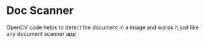 # Doc Scanner
OpenCV code helps to detect the document in a image and warps it just like any document scanner app
